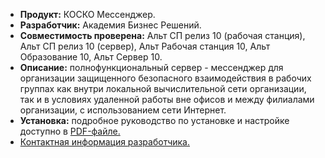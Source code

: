 * **Продукт:** КОСКО Мессенджер.
* **Разработчик:** Академия Бизнес Решений.
* **Совместимость проверена:** Альт СП релиз 10 (рабочая станция), Альт СП релиз 10 (сервер), Альт Рабочая станция 10, Альт Образование 10, Альт Сервер 10.
* **Описание:** полнофункциональный сервер - мессенджер для организации защищенного безопасного взаимодействия в рабочих группах как внутри локальной вычислительной сети организации, так и в условиях удаленной работы вне офисов и между филиалами организации, с использованием сети Интернет.
* **Установка:** подробное руководство по установке и настройке доступно в [PDF-файле.](https://www.basealt.ru/fileadmin/user_upload/compatibility/instr/f7c81d61a0e966fe45d67968e6fb8218.pdf)
* [Контактная информация разработчика.](https://abr95.ru/)

